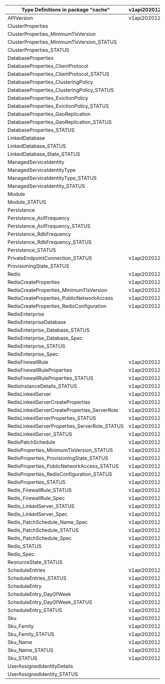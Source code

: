 | Type Definitions in package "cache"           | v1api20201201 | v1api20210301 | v1api20230401 | v1api20230701 |
|-----------------------------------------------|---------------|---------------|---------------|---------------|
| APIVersion                                    | v1api20201201 | v1api20210301 | v1api20230401 | v1api20230701 |
| ClusterProperties                             |               | v1api20210301 |               | v1api20230701 |
| ClusterProperties_MinimumTlsVersion           |               | v1api20210301 |               | v1api20230701 |
| ClusterProperties_MinimumTlsVersion_STATUS    |               | v1api20210301 |               | v1api20230701 |
| ClusterProperties_STATUS                      |               | v1api20210301 |               | v1api20230701 |
| DatabaseProperties                            |               | v1api20210301 |               | v1api20230701 |
| DatabaseProperties_ClientProtocol             |               | v1api20210301 |               | v1api20230701 |
| DatabaseProperties_ClientProtocol_STATUS      |               | v1api20210301 |               | v1api20230701 |
| DatabaseProperties_ClusteringPolicy           |               | v1api20210301 |               | v1api20230701 |
| DatabaseProperties_ClusteringPolicy_STATUS    |               | v1api20210301 |               | v1api20230701 |
| DatabaseProperties_EvictionPolicy             |               | v1api20210301 |               | v1api20230701 |
| DatabaseProperties_EvictionPolicy_STATUS      |               | v1api20210301 |               | v1api20230701 |
| DatabaseProperties_GeoReplication             |               |               |               | v1api20230701 |
| DatabaseProperties_GeoReplication_STATUS      |               |               |               | v1api20230701 |
| DatabaseProperties_STATUS                     |               | v1api20210301 |               | v1api20230701 |
| LinkedDatabase                                |               |               |               | v1api20230701 |
| LinkedDatabase_STATUS                         |               |               |               | v1api20230701 |
| LinkedDatabase_State_STATUS                   |               |               |               | v1api20230701 |
| ManagedServiceIdentity                        |               |               | v1api20230401 |               |
| ManagedServiceIdentityType                    |               |               | v1api20230401 |               |
| ManagedServiceIdentityType_STATUS             |               |               | v1api20230401 |               |
| ManagedServiceIdentity_STATUS                 |               |               | v1api20230401 |               |
| Module                                        |               | v1api20210301 |               | v1api20230701 |
| Module_STATUS                                 |               | v1api20210301 |               | v1api20230701 |
| Persistence                                   |               | v1api20210301 |               | v1api20230701 |
| Persistence_AofFrequency                      |               | v1api20210301 |               | v1api20230701 |
| Persistence_AofFrequency_STATUS               |               | v1api20210301 |               | v1api20230701 |
| Persistence_RdbFrequency                      |               | v1api20210301 |               | v1api20230701 |
| Persistence_RdbFrequency_STATUS               |               | v1api20210301 |               | v1api20230701 |
| Persistence_STATUS                            |               | v1api20210301 |               | v1api20230701 |
| PrivateEndpointConnection_STATUS              | v1api20201201 | v1api20210301 | v1api20230401 | v1api20230701 |
| ProvisioningState_STATUS                      |               | v1api20210301 |               | v1api20230701 |
| Redis                                         | v1api20201201 |               | v1api20230401 |               |
| RedisCreateProperties                         | v1api20201201 |               | v1api20230401 |               |
| RedisCreateProperties_MinimumTlsVersion       | v1api20201201 |               | v1api20230401 |               |
| RedisCreateProperties_PublicNetworkAccess     | v1api20201201 |               | v1api20230401 |               |
| RedisCreateProperties_RedisConfiguration      | v1api20201201 |               | v1api20230401 |               |
| RedisEnterprise                               |               | v1api20210301 |               | v1api20230701 |
| RedisEnterpriseDatabase                       |               | v1api20210301 |               | v1api20230701 |
| RedisEnterprise_Database_STATUS               |               | v1api20210301 |               | v1api20230701 |
| RedisEnterprise_Database_Spec                 |               | v1api20210301 |               | v1api20230701 |
| RedisEnterprise_STATUS                        |               | v1api20210301 |               | v1api20230701 |
| RedisEnterprise_Spec                          |               | v1api20210301 |               | v1api20230701 |
| RedisFirewallRule                             | v1api20201201 |               | v1api20230401 |               |
| RedisFirewallRuleProperties                   | v1api20201201 |               | v1api20230401 |               |
| RedisFirewallRuleProperties_STATUS            | v1api20201201 |               | v1api20230401 |               |
| RedisInstanceDetails_STATUS                   | v1api20201201 |               | v1api20230401 |               |
| RedisLinkedServer                             | v1api20201201 |               | v1api20230401 |               |
| RedisLinkedServerCreateProperties             | v1api20201201 |               | v1api20230401 |               |
| RedisLinkedServerCreateProperties_ServerRole  | v1api20201201 |               | v1api20230401 |               |
| RedisLinkedServerProperties_STATUS            | v1api20201201 |               | v1api20230401 |               |
| RedisLinkedServerProperties_ServerRole_STATUS | v1api20201201 |               | v1api20230401 |               |
| RedisLinkedServer_STATUS                      | v1api20201201 |               | v1api20230401 |               |
| RedisPatchSchedule                            | v1api20201201 |               | v1api20230401 |               |
| RedisProperties_MinimumTlsVersion_STATUS      | v1api20201201 |               | v1api20230401 |               |
| RedisProperties_ProvisioningState_STATUS      | v1api20201201 |               | v1api20230401 |               |
| RedisProperties_PublicNetworkAccess_STATUS    | v1api20201201 |               | v1api20230401 |               |
| RedisProperties_RedisConfiguration_STATUS     | v1api20201201 |               | v1api20230401 |               |
| RedisProperties_STATUS                        | v1api20201201 |               | v1api20230401 |               |
| Redis_FirewallRule_STATUS                     | v1api20201201 |               | v1api20230401 |               |
| Redis_FirewallRule_Spec                       | v1api20201201 |               | v1api20230401 |               |
| Redis_LinkedServer_STATUS                     | v1api20201201 |               | v1api20230401 |               |
| Redis_LinkedServer_Spec                       | v1api20201201 |               | v1api20230401 |               |
| Redis_PatchSchedule_Name_Spec                 | v1api20201201 |               | v1api20230401 |               |
| Redis_PatchSchedule_STATUS                    | v1api20201201 |               | v1api20230401 |               |
| Redis_PatchSchedule_Spec                      | v1api20201201 |               | v1api20230401 |               |
| Redis_STATUS                                  | v1api20201201 |               | v1api20230401 |               |
| Redis_Spec                                    | v1api20201201 |               | v1api20230401 |               |
| ResourceState_STATUS                          |               | v1api20210301 |               | v1api20230701 |
| ScheduleEntries                               | v1api20201201 |               | v1api20230401 |               |
| ScheduleEntries_STATUS                        | v1api20201201 |               | v1api20230401 |               |
| ScheduleEntry                                 | v1api20201201 |               | v1api20230401 |               |
| ScheduleEntry_DayOfWeek                       | v1api20201201 |               | v1api20230401 |               |
| ScheduleEntry_DayOfWeek_STATUS                | v1api20201201 |               | v1api20230401 |               |
| ScheduleEntry_STATUS                          | v1api20201201 |               | v1api20230401 |               |
| Sku                                           | v1api20201201 | v1api20210301 | v1api20230401 | v1api20230701 |
| Sku_Family                                    | v1api20201201 |               | v1api20230401 |               |
| Sku_Family_STATUS                             | v1api20201201 |               | v1api20230401 |               |
| Sku_Name                                      | v1api20201201 | v1api20210301 | v1api20230401 | v1api20230701 |
| Sku_Name_STATUS                               | v1api20201201 | v1api20210301 | v1api20230401 | v1api20230701 |
| Sku_STATUS                                    | v1api20201201 | v1api20210301 | v1api20230401 | v1api20230701 |
| UserAssignedIdentityDetails                   |               |               | v1api20230401 |               |
| UserAssignedIdentity_STATUS                   |               |               | v1api20230401 |               |
